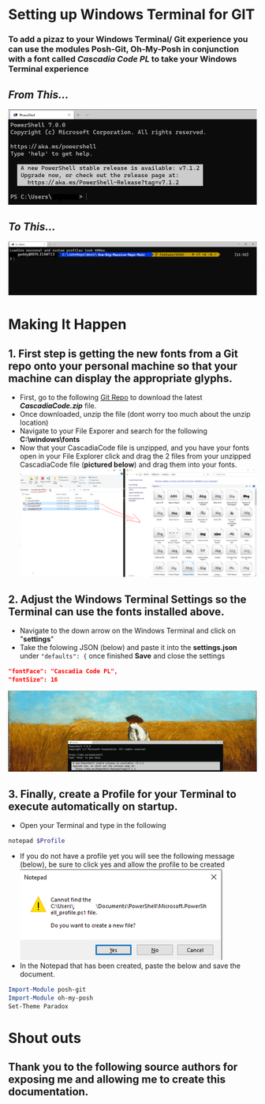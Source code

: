 # Setting up Windows Terminal for GIT

### To add a pizaz to your Windows Terminal/ Git experience you can use the modules Posh-Git, Oh-My-Posh in conjunction with a font called **_Cascadia Code PL_** to take your Windows Terminal experience

## **_From This..._**

![Lame Terminal](READMEImages/lameterminal.PNG "Lame Terminal")

## **_To This..._**

![Cool Terminal](READMEImages/CoolTerminal.PNG "Cool Terminal")

# Making It Happen

## 1. First step is getting the new fonts from a Git repo onto your personal machine so that your machine can display the appropriate glyphs.

- First, go to the following [Git Repo](https://github.com/microsoft/cascadia-code/releases "Cascadia Code Releases") to download the latest **_CascadiaCode.zip_** file.
- Once downloaded, unzip the file (dont worry too much about the unzip location)
- Navigate to your File Exporer and search for the following **C:\windows\fonts**
- Now that your CascadiaCode file is unzipped, and you have your fonts open in your File Explorer click and drag the 2 files from your unzipped CascadiaCode file (**pictured below**) and drag them into your fonts.
  ![Click And Drag](READMEImages/clickanddrag.png "Simply click and Drag from CascadiaCode folder to your Font folder")

## 2. Adjust the Windows Terminal Settings so the Terminal can use the fonts installed above.

- Navigate to the down arrow on the Windows Terminal and click on "**settings**"
- Take the folowing JSON (below) and paste it into the **settings.json** under `"defaults": {` once finished **Save** and close the settings

```JSON
"fontFace": "Cascadia Code PL",
"fontSize": 16
```

![Terminal Settings.json](READMEImages/windowsterminalsettings.gif "Follow this to change the font settings in the Windows Terminal Settings.json")

## 3. Finally, create a Profile for your Terminal to execute automatically on startup.

- Open your Terminal and type in the following

```POWERSHELL
notepad $Profile
```

- If you do not have a profile yet you will see the following message (below), be sure to click yes and allow the profile to be created
  ![PS Profile Creation](READMEImages/createpsprofile.PNG "creating your PS profile")
- In the Notepad that has been created, paste the below and save the document.

```POWERSHELL
Import-Module posh-git
Import-Module oh-my-posh
Set-Theme Paradox
```

# Shout outs

## Thank you to the following source authors for exposing me and allowing me to create this documentation.
